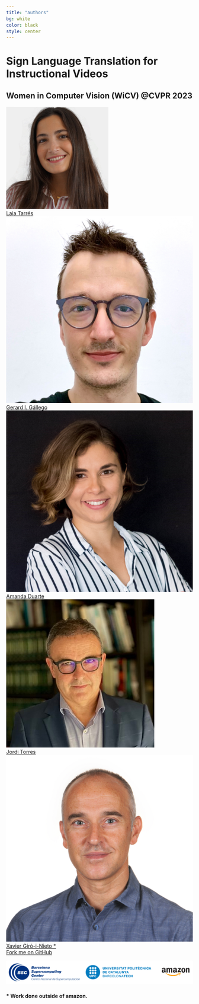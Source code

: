 ```yaml
---
title: "authors"
bg: white
color: black
style: center
---
```


# Sign Language Translation for Instructional Videos
## Women in Computer Vision (WiCV) @CVPR 2023

<div class="author">
    <a href="https://laiatarres.github.io/" target="_blank">
      <div class="authorphoto"><img src="./assets/laia.png"></div>
      <div>Laia Tarrés</div>
    </a>
</div>
<div class="author">
    <a href="https://directori.upc.edu/directori/dadesPersona.jsp?id=1193897" target="_blank">
      <div class="authorphoto"><img src="./assets/gerard.jpg"></div>
      <div>Gerard I. Gállego</div>
    </a>
</div>
<div class="author">
    <a href="http://amandaduarte.com.br/" target="_blank">
      <div class="authorphoto"><img src="./assets/amanda.jpg"></div>
      <div>Amanda Duarte</div>
    </a>
</div>
<div class="author">
    <a href="https://https://torres.ai/" target="_blank">
      <div class="authorphoto"><img src="./assets/jordi.jpg"></div>
      <div>Jordi Torres</div>
    </a>
</div>
<div class="author">
    <a href="https://imatge.upc.edu/web/people/xavier-giro" target="_blank">
      <div class="authorphoto"><img src="./assets/xavi.jpeg"></div>
      <div>Xavier Giró-i-Nieto *</div>
    </a>
</div>

<span id="forkongithub">
  <a href="{{ site.source_link }}" class="bg-blue">
    Fork me on GitHub
  </a>
</span>

![logos](./assets/logos_v2.png)

#### * Work done outside of amazon.
